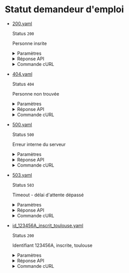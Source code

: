 # Statut demandeur d'emploi
* [200.yaml](200.yaml)

  Status `200`

  Personne insrite

  <details><summary>Paramètres</summary>
  <p>

  ```json
  {
    "identifiant": "default"
  }
  ```

  </p>
  </details>

  <details><summary>Réponse API</summary>
  <p>

  ```json
  {
    "identifiant": "default",
    "civilite": "M.",
    "nom": "DUPONT",
    "nomUsage": null,
    "prenom": "JEAN",
    "sexe": "Masculin",
    "codeCertificationCNAV": "VC",
    "libelleCategorieInscription": "PERSONNE SANS EMPLOI DISPONIBLE DUREE INDETERMINEE PLEIN TPS",
    "email": "jean.dupont@france.fr",
    "telephone": "0636656565",
    "telephone2": null,
    "adresse": {
      "INSEECommune": "75107",
      "codePostal": "75007",
      "ligneComplementAdresse": null,
      "ligneComplementDestinataire": "APPARTEMENT 42",
      "ligneComplementDistribution": null,
      "ligneNom": "DUPONT",
      "ligneVoie": "42 RUE DE LA PAIX",
      "localite": "75001 PARIS"
    },
    "dateNaissance": "1990-01-01",
    "dateInscription": "2020-01-01",
    "dateCessationInscription": null,
    "codeCategorieInscription": 1
  }
  ```

  </p>
  </details>

  <details><summary>Commande cURL</summary>
  <p>

  ```bash
  curl -H "X-Api-Key: $token" \
    -G -d 'identifiant=default' \
    --url "https://staging.particulier.api.gouv.fr/api/v2/situations-pole-emploi"
  ```

  </p>
  </details>
* [404.yaml](404.yaml)

  Status `404`

  Personne non trouvée

  <details><summary>Paramètres</summary>
  <p>

  ```json
  {
    "identifiant": "not_found"
  }
  ```

  </p>
  </details>

  <details><summary>Réponse API</summary>
  <p>

  ```json
  {
    "error": "not_found",
    "reason": "Situation not found",
    "message": "Aucune situation Pôle Emploi n'a pu être trouvée avec les critères de recherche fournis"
  }
  ```

  </p>
  </details>

  <details><summary>Commande cURL</summary>
  <p>

  ```bash
  curl -H "X-Api-Key: $token" \
    -G -d 'identifiant=not_found' \
    --url "https://staging.particulier.api.gouv.fr/api/v2/situations-pole-emploi"
  ```

  </p>
  </details>
* [500.yaml](500.yaml)

  Status `500`

  Erreur interne du serveur

  <details><summary>Paramètres</summary>
  <p>

  ```json
  {
    "identifiant": "internal_error"
  }
  ```

  </p>
  </details>

  <details><summary>Réponse API</summary>
  <p>

  ```json
  {
    "error": "error",
    "reason": "Internal server error",
    "message": "Une erreur interne s'est produite, l'équipe a été prévenue."
  }
  ```

  </p>
  </details>

  <details><summary>Commande cURL</summary>
  <p>

  ```bash
  curl -H "X-Api-Key: $token" \
    -G -d 'identifiant=internal_error' \
    --url "https://staging.particulier.api.gouv.fr/api/v2/situations-pole-emploi"
  ```

  </p>
  </details>
* [503.yaml](503.yaml)

  Status `503`

  Timeout - délai d'attente dépassé

  <details><summary>Paramètres</summary>
  <p>

  ```json
  {
    "identifiant": "timeout"
  }
  ```

  </p>
  </details>

  <details><summary>Réponse API</summary>
  <p>

  ```json
  {
    "error": "network_error",
    "reason": "timeout of 10000 ms exceeded",
    "message": "Une erreur est survenue lors de l'appel au fournisseur de donnée"
  }
  ```

  </p>
  </details>

  <details><summary>Commande cURL</summary>
  <p>

  ```bash
  curl -H "X-Api-Key: $token" \
    -G -d 'identifiant=timeout' \
    --url "https://staging.particulier.api.gouv.fr/api/v2/situations-pole-emploi"
  ```

  </p>
  </details>
* [id_123456A_inscrit_toulouse.yaml](id_123456A_inscrit_toulouse.yaml)

  Status `200`

  Identifiant 123456A, inscrite, toulouse

  <details><summary>Paramètres</summary>
  <p>

  ```json
  {
    "identifiant": "123456A"
  }
  ```

  </p>
  </details>

  <details><summary>Réponse API</summary>
  <p>

  ```json
  {
    "identifiant": "123456A",
    "civilite": "MME",
    "nom": "Courtet",
    "nomUsage": null,
    "prenom": "Martine",
    "sexe": "Féminin",
    "codeCertificationCNAV": "VC",
    "libelleCategorieInscription": "PERSONNE SANS EMPLOI DISPONIBLE DUREE INDETERMINEE PLEIN TPS",
    "email": "martine.courtet@fake.fr",
    "telephone": "0601020304",
    "telephone2": null,
    "adresse": {
      "INSEECommune": "31555",
      "codePostal": "31400",
      "ligneComplementAdresse": null,
      "ligneComplementDestinataire": "APPARTEMENT 42",
      "ligneComplementDistribution": null,
      "ligneNom": "Courtet",
      "ligneVoie": "11 Rue Capus",
      "localite": "31400 TOULOUSE"
    },
    "dateNaissance": "1990-01-06",
    "dateInscription": "2024-01-01",
    "dateCessationInscription": null,
    "codeCategorieInscription": 1
  }
  ```

  </p>
  </details>

  <details><summary>Commande cURL</summary>
  <p>

  ```bash
  curl -H "X-Api-Key: $token" \
    -G -d 'identifiant=123456A' \
    --url "https://staging.particulier.api.gouv.fr/api/v2/situations-pole-emploi"
  ```

  </p>
  </details>
